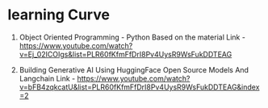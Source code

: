 # learning Curve

1. Object Oriented Programming - Python
   Based on the material
   Link - https://www.youtube.com/watch?v=Ej_02ICOIgs&list=PLR60fKfmFfDrI8Pv4UysR9WsFukDDTEAG
   
2. Building Generative AI Using HuggingFace Open Source Models And Langchain 
   Link - https://www.youtube.com/watch?v=bFB4zqkcatU&list=PLR60fKfmFfDrI8Pv4UysR9WsFukDDTEAG&index=2 